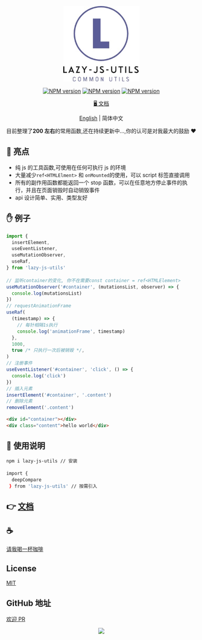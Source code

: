 <p align="center">
<img height="200" src="./assets/kv.png" alt="lazy-js-utils">
</p>
<p align="center"><a href="https://www.npmjs.com/package/lazy-js-utils"><img src="https://img.shields.io/npm/v/lazy-js-utils?color=3fb883&amp;label=" alt="NPM version"></a>
<a href="https://www.npmjs.com/package/lazy-js-utils"><img src="https://img.shields.io/npm/dm/lazy-js-utils?style=social" alt="NPM version"></a>
<a href="https://github.com/Simon-He95/lazy-js-utils"><img src="https://img.shields.io/github/stars/Simon-He95/lazy-js-utils?style=social" alt="NPM version"></a>
</p>
<p align="center"><a href="https://lazy-js-utils-docs.netlify.app/">🖥 文档</a></p>
<p align="center"> <a href="./README_en.md">English</a> | 简体中文</p>

目前整理了<strong>200 左右</strong>的常用函数,还在持续更新中...,你的认可是对我最大的鼓励 :hearts:

## :100: 亮点

- 纯 js 的工具函数,可使用在任何可执行 js 的环境
- 大量减少`ref<HTMLElment>` 和 `onMounted`的使用，可以 script 标签直接调用
- 所有的副作用函数都能返回一个 stop 函数，可以在任意地方停止事件的执行，并且在页面销毁时自动销毁事件
- api 设计简单、实用、类型友好

## &#x270B; 例子

```ts
import {
  insertElement,
  useEventListener,
  useMutationObserver,
  useRaf,
} from 'lazy-js-utils'

// 监听container的变化, 你不在需要const container = ref<HTMLElement>
useMutationObserver('#container', (mutationsList, observer) => {
  console.log(mutationsList)
})
// requestAnimationFrame
useRaf(
  (timestamp) => {
    // 每针相隔1s执行
    console.log('animationFrame', timestamp)
  },
  1000,
  true /* 只执行一次后被销毁 */,
)
// 注册事件
useEventListener('#container', 'click', () => {
  console.log('click')
})
// 插入元素
insertElement('#container', '.content')
// 删除元素
removeElement('.content')
```

```html
<div id="container"></div>
<div class="content">hello world</div>
```

## :book: 使用说明

```bash
npm i lazy-js-utils // 安装

import {
  deepCompare
 } from 'lazy-js-utils' // 按需引入

```

## 👉 [文档](http://vitepress.hejian.club/)

## :coffee:

[请我喝一杯咖啡](https://github.com/Simon-He95/sponsor)

## License

[MIT](./license)

## GitHub 地址

[欢迎 PR](https://github.com/Simon-He95/lazy-js-utils)

<p align="center">
  <a href="https://cdn.jsdelivr.net/gh/Simon-He95/lazy-js-utils@master/.github-contributors/Simon-He95_lazy-js-utils.svg">
    <img src="https://cdn.jsdelivr.net/gh/Simon-He95/lazy-js-utils@master/.github-contributors/Simon-He95_lazy-js-utils.svg" />
  </a>
</p>

